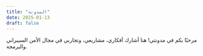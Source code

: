 ```yaml
---
title: "المدونة"
date: 2025-01-13
draft: false
---
```


مرحبًا بكم في مدونتي! هنا أشارك أفكاري، مشاريعي، وتجاربي في مجال الأمن السيبراني والبرمجة.


